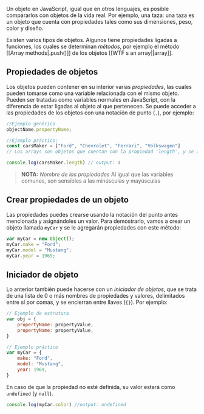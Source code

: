 Un objeto en JavaScript, igual que en otros lenguajes, es posible compararlos con objetos de la vida real. Por ejemplo, una taza: una taza es un objeto que cuenta con propiedades tales como sus dimensiones, peso, color y diseño. 

Existen varios tipos de objetos. Algunos tiene propiedades ligadas a funciones, los cuales se determinan *métodos*, por ejemplo el método [[Array methods|.push()]] de los objetos [[WTF s an array||array]]. 

## Propiedades de objetos
Los objetos pueden contener en su interior varias *propiedades*, las cuales pueden tomarse como una variable relacionada con el mismo objeto. Pueden ser tratadas como variables normales en JavaScript, con la diferencia de estar ligadas al objeto al que pertenecen. Se puede acceder a las propiedades de los objetos con una notación de punto (`.`), por ejemplo:

```javascript title:"Accediendo a una propiedad"
//Ejemplo genérico
objectName.propertyName;

//Ejemplo práctico:
const carsMaker = ["Ford", "Chevrolet", "Ferrari", "Volkswagen"]
// Los arrays son objetos que cuentan con la propiedad 'length', y se accede a ella de la siguiente manera.

console.log(carsMaker.length) // output: 4
```

> **NOTA:** *Nombre de las propiedades* 
> Al igual que las variables comunes, son sensibles a las minúsculas y mayúsculas

## Crear propiedades de un objeto
Las propiedades puedes crearse usando la notación del punto antes mencionada y asignándoles un valor. Para demostrarlo, vamos a crear un objeto llamada `myCar` y se le agregarán propiedades con este método:

```javascript title:"Agregando propiedades a un objeto"
var myCar = new Object();
myCar.make = "Ford";
myCar.model = "Mustang";
myCar.year = 1969;

```

## Iniciador de objeto

Lo anterior también puede hacerse con un *iniciador de objetos*, que se trata de una lista de 0 o más nombres de propiedades y valores, delimitados entre sí por comas, y se encierran entre llaves (`{}`). Por ejemplo:

```javascript title:"Usando iniciador de objetos"
// Ejemplo de estrutura
var obj = {
	propertyName: propertyValue,
	propertyName: propertyValue,
}

// Ejemplo práctico
var myCar = {
	make: "Ford",
	model: "Mustang",
	year: 1969,
}
```

En caso de que la propiedad no esté definida, su valor estará como `undefined` (y `null`).

```javascript title:"Consultando una propiedad vacía"
console.log(myCar.color) //output: undefined
```

